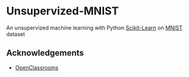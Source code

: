 # Unsupervized-MNIST
An unsupervized machine learning with Python [Scikit-Learn](https://scikit-learn.org/stable/) on [MNIST](https://en.wikipedia.org/wiki/MNIST_database) dataset

## Acknowledgements
* [OpenClassrooms](https://openclassrooms.com/fr/courses/4379436-explorez-vos-donnees-avec-des-algorithmes-non-supervises)

